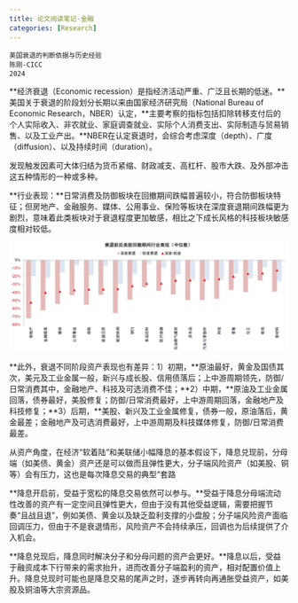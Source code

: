 ```yaml
---
title: 论文阅读笔记-金融
categories: [Research]
---
```






```
美国衰退的判断依据与历史经验
陈刚-CICC
2024
```

**经济衰退（Economic recession）是指经济活动严重、广泛且长期的低迷。**美国关于衰退的阶段划分长期以来由国家经济研究局（National Bureau of Economic Research，NBER）认定，**主要考察的指标包括扣除转移支付后的个人实际收入、非农就业、家庭调查就业、实际个人消费支出、实际制造与贸易销售、以及工业产出。**NBER在认定衰退时，会综合考虑深度（depth）、广度（diffusion）、以及持续时间（duration）。

发现触发因素可大体归结为货币紧缩、财政减支、高杠杆、股市大跌、及外部冲击这五种情形的一种或多种。

**行业表现：**日常消费及防御板块在回撤期间跌幅普遍较小，符合防御板块特征；但房地产、金融服务、媒体、公用事业、保险等板块在深度衰退期间跌幅更为剧烈，意味着此类板块对于衰退程度更加敏感，相比之下成长风格的科技板块敏感度相对较低。

![图片](../assets/images/2024-08-14-论文阅读笔记-金融/640.webp)

**此外，衰退不同阶段资产表现也有差异：1）初期，**原油最好，黄金及国债其次，美元及工业金属一般，新兴与成长股、信用债落后；上中游周期领先，防御/日常消费其中，金融地产、科技及可选消费不佳；**2）中期，**原油及工业金属回落，债券最好，美股修复；防御/日常消费最好，上中游周期回落，金融地产及科技修复；**3）后期，**美股、新兴及工业金属修复，债券一般，原油落后，黄金最差；金融地产及可选消费最好，上中游周期及科技媒体修复，防御/日常消费最差。

从资产角度，在经济“软着陆”和美联储小幅降息的基本假设下，降息兑现前，分母端（如美债、黄金）资产还是可以做而且弹性更大，分子端风险资产（如美股、铜等）会有压力，这也是每次降息交易的典型“套路

**降息开启前，受益于宽松的降息交易依然可以参与。**受益于降息分母端流动性改善的资产有一定空间且弹性更大，但由于没有其他受益逻辑，需要把握节奏“且战且退”，例如美债、黄金以及缺乏盈利支撑的小盘股；分子端风险资产面临回调压力，但由于不是衰退情形，风险资产不会持续承压，回调也为后续提供了介入机会。

**降息兑现后，降息同时解决分子和分母问题的资产会更好。**降息以后，受益于融资成本下行带来的需求抬升，进而改善分子端盈利的资产，相对配置价值上升。降息兑现时可能也是降息交易的尾声之时，逐步再转向再通胀受益资产，如美股及铜油等大宗资源品。




